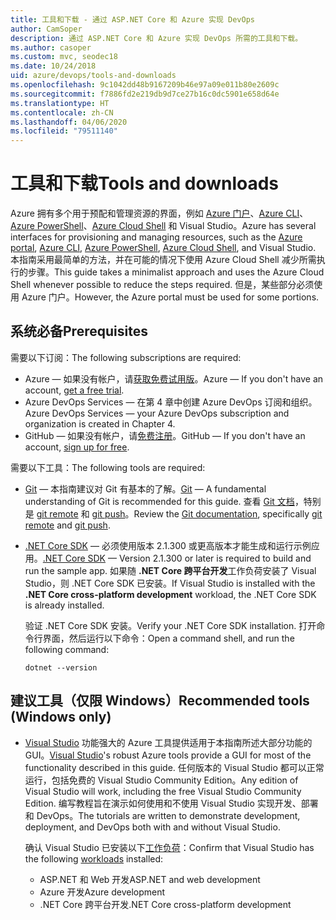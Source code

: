 ```yaml
---
title: 工具和下载 - 通过 ASP.NET Core 和 Azure 实现 DevOps
author: CamSoper
description: 通过 ASP.NET Core 和 Azure 实现 DevOps 所需的工具和下载。
ms.author: casoper
ms.custom: mvc, seodec18
ms.date: 10/24/2018
uid: azure/devops/tools-and-downloads
ms.openlocfilehash: 9c1042dd48b9167209b46e97a09e011b80e2609c
ms.sourcegitcommit: f7886fd2e219db9d7ce27b16c0dc5901e658d64e
ms.translationtype: HT
ms.contentlocale: zh-CN
ms.lasthandoff: 04/06/2020
ms.locfileid: "79511140"
---
```

# <a name="tools-and-downloads"></a><span data-ttu-id="c08ef-103">工具和下载</span><span class="sxs-lookup"><span data-stu-id="c08ef-103">Tools and downloads</span></span>

<span data-ttu-id="c08ef-104">Azure 拥有多个用于预配和管理资源的界面，例如 [Azure 门户](https://portal.azure.com)、[Azure CLI](/cli/azure/)、[Azure PowerShell](/powershell/azure/overview)、[Azure Cloud Shell](https://shell.azure.com/bash) 和 Visual Studio。</span><span class="sxs-lookup"><span data-stu-id="c08ef-104">Azure has several interfaces for provisioning and managing resources, such as the [Azure portal](https://portal.azure.com), [Azure CLI](/cli/azure/), [Azure PowerShell](/powershell/azure/overview), [Azure Cloud Shell](https://shell.azure.com/bash), and Visual Studio.</span></span> <span data-ttu-id="c08ef-105">本指南采用最简单的方法，并在可能的情况下使用 Azure Cloud Shell 减少所需执行的步骤。</span><span class="sxs-lookup"><span data-stu-id="c08ef-105">This guide takes a minimalist approach and uses the Azure Cloud Shell whenever possible to reduce the steps required.</span></span> <span data-ttu-id="c08ef-106">但是，某些部分必须使用 Azure 门户。</span><span class="sxs-lookup"><span data-stu-id="c08ef-106">However, the Azure portal must be used for some portions.</span></span>

## <a name="prerequisites"></a><span data-ttu-id="c08ef-107">系统必备</span><span class="sxs-lookup"><span data-stu-id="c08ef-107">Prerequisites</span></span>

<span data-ttu-id="c08ef-108">需要以下订阅：</span><span class="sxs-lookup"><span data-stu-id="c08ef-108">The following subscriptions are required:</span></span>

* <span data-ttu-id="c08ef-109">Azure &mdash; 如果没有帐户，请[获取免费试用版](https://azure.microsoft.com/free/)。</span><span class="sxs-lookup"><span data-stu-id="c08ef-109">Azure &mdash; If you don't have an account, [get a free trial](https://azure.microsoft.com/free/).</span></span>
* <span data-ttu-id="c08ef-110">Azure DevOps Services &mdash; 在第 4 章中创建 Azure DevOps 订阅和组织。</span><span class="sxs-lookup"><span data-stu-id="c08ef-110">Azure DevOps Services &mdash; your Azure DevOps subscription and organization is created in Chapter 4.</span></span>
* <span data-ttu-id="c08ef-111">GitHub &mdash; 如果没有帐户，请[免费注册](https://github.com/join)。</span><span class="sxs-lookup"><span data-stu-id="c08ef-111">GitHub &mdash; If you don't have an account, [sign up for free](https://github.com/join).</span></span>

<span data-ttu-id="c08ef-112">需要以下工具：</span><span class="sxs-lookup"><span data-stu-id="c08ef-112">The following tools are required:</span></span>

* <span data-ttu-id="c08ef-113">[Git](https://git-scm.com/downloads) &mdash; 本指南建议对 Git 有基本的了解。</span><span class="sxs-lookup"><span data-stu-id="c08ef-113">[Git](https://git-scm.com/downloads) &mdash; A fundamental understanding of Git is recommended for this guide.</span></span> <span data-ttu-id="c08ef-114">查看 [Git 文档](https://git-scm.com/doc)，特别是 [git remote](https://git-scm.com/docs/git-remote) 和 [git push](https://git-scm.com/docs/git-push)。</span><span class="sxs-lookup"><span data-stu-id="c08ef-114">Review the [Git documentation](https://git-scm.com/doc), specifically [git remote](https://git-scm.com/docs/git-remote) and [git push](https://git-scm.com/docs/git-push).</span></span>
* <span data-ttu-id="c08ef-115">[.NET Core SDK](https://dotnet.microsoft.com/download/) &mdash; 必须使用版本 2.1.300 或更高版本才能生成和运行示例应用。</span><span class="sxs-lookup"><span data-stu-id="c08ef-115">[.NET Core SDK](https://dotnet.microsoft.com/download/) &mdash; Version 2.1.300 or later is required to build and run the sample app.</span></span> <span data-ttu-id="c08ef-116">如果随 **.NET Core 跨平台开发**工作负荷安装了 Visual Studio，则 .NET Core SDK 已安装。</span><span class="sxs-lookup"><span data-stu-id="c08ef-116">If Visual Studio is installed with the **.NET Core cross-platform development** workload, the .NET Core SDK is already installed.</span></span>

    <span data-ttu-id="c08ef-117">验证 .NET Core SDK 安装。</span><span class="sxs-lookup"><span data-stu-id="c08ef-117">Verify your .NET Core SDK installation.</span></span> <span data-ttu-id="c08ef-118">打开命令行界面，然后运行以下命令：</span><span class="sxs-lookup"><span data-stu-id="c08ef-118">Open a command shell, and run the following command:</span></span>

    ```dotnetcli
    dotnet --version
    ```

## <a name="recommended-tools-windows-only"></a><span data-ttu-id="c08ef-119">建议工具（仅限 Windows）</span><span class="sxs-lookup"><span data-stu-id="c08ef-119">Recommended tools (Windows only)</span></span>

* <span data-ttu-id="c08ef-120">[Visual Studio](https://visualstudio.microsoft.com) 功能强大的 Azure 工具提供适用于本指南所述大部分功能的 GUI。</span><span class="sxs-lookup"><span data-stu-id="c08ef-120">[Visual Studio](https://visualstudio.microsoft.com)'s robust Azure tools provide a GUI for most of the functionality described in this guide.</span></span> <span data-ttu-id="c08ef-121">任何版本的 Visual Studio 都可以正常运行，包括免费的 Visual Studio Community Edition。</span><span class="sxs-lookup"><span data-stu-id="c08ef-121">Any edition of Visual Studio will work, including the free Visual Studio Community Edition.</span></span> <span data-ttu-id="c08ef-122">编写教程旨在演示如何使用和不使用 Visual Studio 实现开发、部署和 DevOps。</span><span class="sxs-lookup"><span data-stu-id="c08ef-122">The tutorials are written to demonstrate development, deployment, and DevOps both with and without Visual Studio.</span></span>

  <span data-ttu-id="c08ef-123">确认 Visual Studio 已安装以下[工作负荷](/visualstudio/install/modify-visual-studio)：</span><span class="sxs-lookup"><span data-stu-id="c08ef-123">Confirm that Visual Studio has the following [workloads](/visualstudio/install/modify-visual-studio) installed:</span></span>

  * <span data-ttu-id="c08ef-124">ASP.NET 和 Web 开发</span><span class="sxs-lookup"><span data-stu-id="c08ef-124">ASP.NET and web development</span></span>
  * <span data-ttu-id="c08ef-125">Azure 开发</span><span class="sxs-lookup"><span data-stu-id="c08ef-125">Azure development</span></span>
  * <span data-ttu-id="c08ef-126">.NET Core 跨平台开发</span><span class="sxs-lookup"><span data-stu-id="c08ef-126">.NET Core cross-platform development</span></span>
